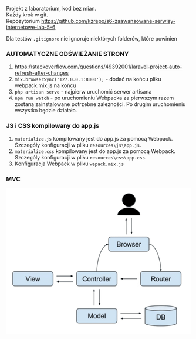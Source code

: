 Projekt z laboratorium, kod bez mian.  
Każdy krok w git.  
Repozytorium https://github.com/kzrepo/s6-zaawansowane-serwisy-internetowe-lab-5-6

Dla testów `.gitignore` nie ignoruje niektórych folderów, które powinien

### AUTOMATYCZNE ODŚWIEŻANIE STRONY
1. https://stackoverflow.com/questions/49392001/laravel-project-auto-refresh-after-changes
2. `mix.browserSync('127.0.0.1:8000');` - dodać na końcu pliku webpack.mix.js na końcu
3. `php artisan serve` - najpierw uruchomić serwer artisana
4. `npm run watch` - po uruchomieniu Webpacka za pierwszym razem zostaną zainstalowane potrzebne zależności. Po drugim uruchomieniu wszystko będzie działało.

### JS i CSS kompilowany do app.js
1. `materialize.js` kompilowany jest do app.js za pomocą Webpack. Szczegóły konfiguracji w pliku `resources\js\app.js`.
2. `materialize.css` kompilowany jest do app.js za pomocą Webpack. Szczegóły konfiguracji w pliku `resources\css\app.css`.
3. Konfiguracja Webpack w pliku `wepack.mix.js`

### MVC
![mvc](docs/img/mvc.png)
